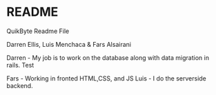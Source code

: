 # README

QuikByte Readme File

Darren Ellis, Luis Menchaca & Fars Alsairani



Darren - My job is to work on the database along with data migration in rails. Test

Fars - Working in fronted HTML,CSS, and JS
Luis - I do the serverside backend.



<!--
<%= button_to "delete", :controller => :users_has_ingredients, :action => 'destroy', :ingredient_id => ingredient.id, :method => :delete %>	-->
